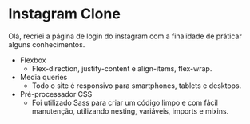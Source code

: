 # Instagram Clone

Olá, recriei a página de login do instagram com a finalidade de práticar alguns conhecimentos.

-   Flexbox
    -   Flex-direction, justify-content e align-items, flex-wrap.
-   Media queries
    -   Todo o site é responsivo para smartphones, tablets e desktops.
 - Pré-processador CSS
    -   Foi utilizado Sass para criar um código limpo e com fácil manutenção, utilizando 	nesting, variáveis, imports e mixins.

